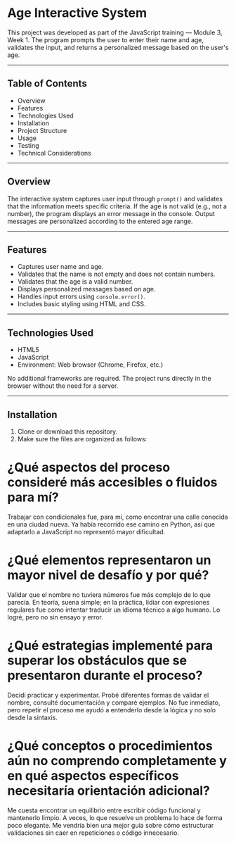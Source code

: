 # Age Interactive System

This project was developed as part of the JavaScript training — Module 3, Week 1. The program prompts the user to enter their name and age, validates the input, and returns a personalized message based on the user's age.

---

## Table of Contents

- Overview
- Features
- Technologies Used
- Installation
- Project Structure
- Usage
- Testing
- Technical Considerations

---

## Overview

The interactive system captures user input through `prompt()` and validates that the information meets specific criteria. If the age is not valid (e.g., not a number), the program displays an error message in the console. Output messages are personalized according to the entered age range.

---

## Features

- Captures user name and age.
- Validates that the name is not empty and does not contain numbers.
- Validates that the age is a valid number.
- Displays personalized messages based on age.
- Handles input errors using `console.error()`.
- Includes basic styling using HTML and CSS.

---

## Technologies Used

- HTML5
- JavaScript 
- Environment: Web browser (Chrome, Firefox, etc.)

No additional frameworks are required. The project runs directly in the browser without the need for a server.

---

## Installation

1. Clone or download this repository.
2. Make sure the files are organized as follows:


# ¿Qué aspectos del proceso consideré más accesibles o fluidos para mí?
Trabajar con condicionales fue, para mí, como encontrar una calle conocida en una ciudad nueva. Ya había recorrido ese camino en Python, así que adaptarlo a JavaScript no representó mayor dificultad.

# ¿Qué elementos representaron un mayor nivel de desafío y por qué?
Validar que el nombre no tuviera números fue más complejo de lo que parecía. En teoría, suena simple; en la práctica, lidiar con expresiones regulares fue como intentar traducir un idioma técnico a algo humano. Lo logré, pero no sin ensayo y error.

# ¿Qué estrategias implementé para superar los obstáculos que se presentaron durante el proceso?
Decidí practicar y experimentar. Probé diferentes formas de validar el nombre, consulté documentación y comparé ejemplos. No fue inmediato, pero repetir el proceso me ayudó a entenderlo desde la lógica y no solo desde la sintaxis.

# ¿Qué conceptos o procedimientos aún no comprendo completamente y en qué aspectos específicos necesitaría orientación adicional?
Me cuesta encontrar un equilibrio entre escribir código funcional y mantenerlo limpio. A veces, lo que resuelve un problema lo hace de forma poco elegante. Me vendría bien una mejor guía sobre cómo estructurar validaciones sin caer en repeticiones o código innecesario.

